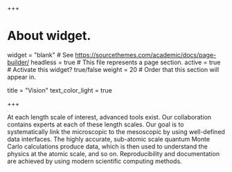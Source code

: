 +++
# About widget.
widget = "blank"  # See https://sourcethemes.com/academic/docs/page-builder/
headless = true  # This file represents a page section.
active = true  # Activate this widget? true/false
weight = 20  # Order that this section will appear in.

title = "Vision"
text_color_light = true

+++

At each length scale of interest, advanced tools exist.
Our collaboration contains experts at each of these length scales. 
Our goal is to systematically link the microscopic to the mesoscopic by using well-defined data interfaces. 
The highly accurate, sub-atomic scale quantum Monte Carlo calculations produce data, which is then used to understand the physics at the atomic scale, and so on. 
Reproducibility and documentation are achieved by using modern scientific computing methods. 